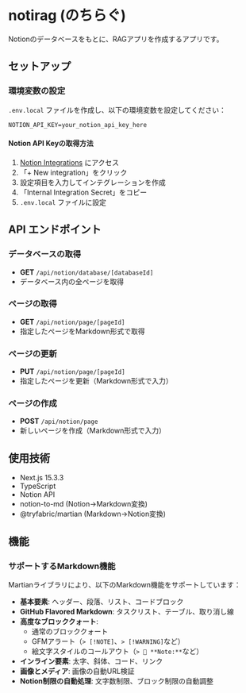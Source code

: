 # notirag (のちらぐ)

Notionのデータベースをもとに、RAGアプリを作成するアプリです。

## セットアップ

### 環境変数の設定

`.env.local` ファイルを作成し、以下の環境変数を設定してください：

```
NOTION_API_KEY=your_notion_api_key_here
```

#### Notion API Keyの取得方法

1. [Notion Integrations](https://www.notion.so/my-integrations) にアクセス
2. 「+ New integration」をクリック
3. 設定項目を入力してインテグレーションを作成
4. 「Internal Integration Secret」をコピー
5. `.env.local` ファイルに設定

## API エンドポイント

### データベースの取得
- **GET** `/api/notion/database/[databaseId]`
- データベース内の全ページを取得

### ページの取得
- **GET** `/api/notion/page/[pageId]`
- 指定したページをMarkdown形式で取得

### ページの更新
- **PUT** `/api/notion/page/[pageId]`
- 指定したページを更新（Markdown形式で入力）

### ページの作成
- **POST** `/api/notion/page`
- 新しいページを作成（Markdown形式で入力）

## 使用技術

- Next.js 15.3.3
- TypeScript
- Notion API
- notion-to-md (Notion→Markdown変換)
- @tryfabric/martian (Markdown→Notion変換)

## 機能

### サポートするMarkdown機能

Martianライブラリにより、以下のMarkdown機能をサポートしています：

- **基本要素**: ヘッダー、段落、リスト、コードブロック
- **GitHub Flavored Markdown**: タスクリスト、テーブル、取り消し線
- **高度なブロッククォート**: 
  - 通常のブロッククォート
  - GFMアラート（`> [!NOTE]`、`> [!WARNING]`など）
  - 絵文字スタイルのコールアウト（`> 📘 **Note:**`など）
- **インライン要素**: 太字、斜体、コード、リンク
- **画像とメディア**: 画像の自動URL検証
- **Notion制限の自動処理**: 文字数制限、ブロック制限の自動調整